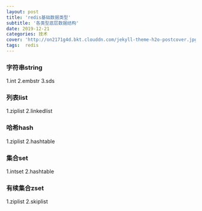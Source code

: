 ```yaml
---
layout: post
title: 'redis基础数据类型'
subtitle: '各类型底层数据结构'
date: 2019-12-21
categories: 技术
cover: 'http://on2171g4d.bkt.clouddn.com/jekyll-theme-h2o-postcover.jpg'
tags:  redis
---
```

### 字符串string
1.int
2.embstr
3.sds

### 列表list
1.ziplist
2.linkedlist

### 哈希hash
1.ziplist
2.hashtable

### 集合set
1.intset
2.hashtable

### 有续集合zset
1.ziplist
2.skiplist
